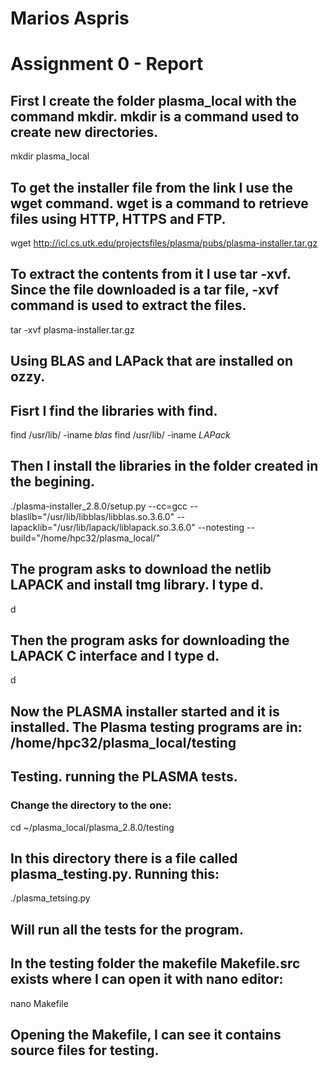 # Marios Aspris

# Assignment 0 - Report

## First I create the folder plasma_local with the command mkdir.  mkdir is a command used to create new directories.

mkdir plasma_local

## To get the installer file from the link I use the wget command. wget is a command to retrieve files using HTTP, HTTPS and FTP.

wget http://icl.cs.utk.edu/projectsfiles/plasma/pubs/plasma-installer.tar.gz

## To extract the contents from it I use tar -xvf. Since the file downloaded is a tar file, -xvf command is used to extract the files.   

tar -xvf plasma-installer.tar.gz

## Using BLAS and LAPack that are installed on ozzy.
## Fisrt I find the libraries with find.

find /usr/lib/ -iname *blas*
find /usr/lib/ -iname *LAPack*


## Then I install the libraries in the folder created in the begining.

./plasma-installer_2.8.0/setup.py --cc=gcc --blaslib="/usr/lib/libblas/libblas.so.3.6.0" --lapacklib="/usr/lib/lapack/liblapack.so.3.6.0" --notesting --build="/home/hpc32/plasma_local/" 

## The program asks to download the netlib LAPACK and install tmg library. I type d.

d

## Then the program asks for downloading the LAPACK C interface and I type d.

d

## Now the PLASMA installer started and it is installed. The Plasma testing programs are in: /home/hpc32/plasma_local/testing


## Testing. running the PLASMA tests.

### Change the directory to the one:

cd ~/plasma_local/plasma_2.8.0/testing

## In this directory there is a file called plasma_testing.py. Running this:

./plasma_tetsing.py

## Will run all the tests for the program. 
## In the testing folder the makefile Makefile.src exists where I can open it with nano editor:

nano Makefile

## Opening the Makefile, I can see it contains source files for testing. 



